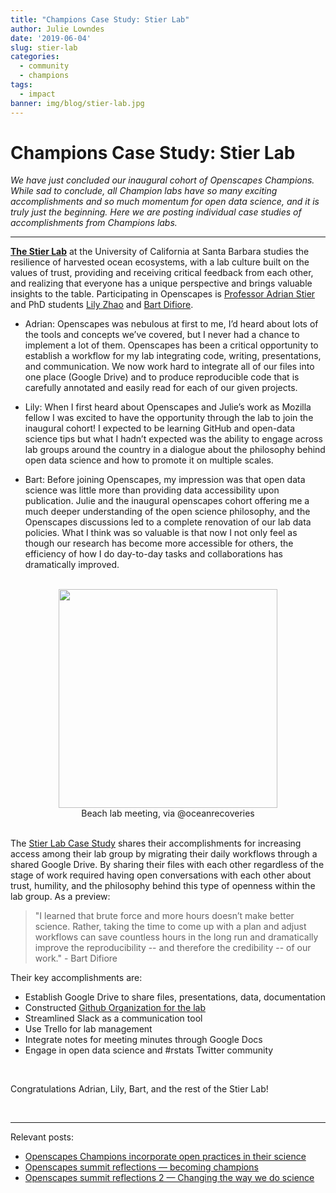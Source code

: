 ```yaml
---
title: "Champions Case Study: Stier Lab"
author: Julie Lowndes
date: '2019-06-04'
slug: stier-lab
categories:
  - community
  - champions
tags:
  - impact
banner: img/blog/stier-lab.jpg
---
```


# Champions Case Study: Stier Lab 

*We have just concluded our inaugural cohort of Openscapes Champions. While sad to conclude, all Champion labs have so many exciting accomplishments and so much momentum for open data science, and it is truly just the beginning. Here we are posting individual case studies of accomplishments from Champions labs.*

---

[**The Stier Lab**](https://www.oceanrecoveries.com/) at the University of California at Santa Barbara studies the resilience of harvested ocean ecosystems, with a lab culture built on the values of trust, providing and receiving critical feedback from each other, and realizing that everyone has a unique perspective and brings valuable insights to the table. Participating in Openscapes is [Professor Adrian Stier](https://www.oceanrecoveries.com/people) and PhD students [Lily Zhao](https://github.com/lilyzzhao) and [Bart Difiore](https://github.com/bartdifiore).

- Adrian: Openscapes was nebulous at first to me, I’d heard about lots of the tools and concepts we’ve covered, but I never had a chance to implement a lot of them. Openscapes has been a critical opportunity to establish a workflow for my lab integrating code, writing, presentations, and communication. We now work hard to integrate all of our files into one place (Google Drive) and to produce reproducible code that is carefully annotated and easily read for each of our given projects. 

- Lily: When I first heard about Openscapes and Julie’s work as Mozilla fellow I was excited to have the opportunity through the lab to join the inaugural cohort! I expected to be learning GitHub and open-data science tips but what I hadn’t expected was the ability to engage across lab groups around the country in a dialogue about the philosophy behind open data science  and how to promote it on multiple scales.  

- Bart: Before joining Openscapes, my impression was that open data science was little more than providing data accessibility upon publication. Julie and the inaugural openscapes cohort offering me a much deeper understanding of the open science philosophy, and the Openscapes discussions led to a complete renovation of our lab data policies. What I think was so valuable is that now I not only feel as though our research has become more accessible for others, the efficiency of how I do day-to-day tasks and collaborations has dramatically improved.



<br> 

<center>
  <a><img src="/img/blog/stier-lab.jpg" width="350px"></a>
  <figcaption> Beach lab meeting, via @oceanrecoveries </figcaption>
</center>

<br>

The [Stier Lab Case Study](https://docs.google.com/document/d/1kkt-89lsFCv_d1oeKrYwcZamPa1w53H1NexfUi4a2q8/edit#) shares their accomplishments for increasing access among their lab group by migrating their daily workflows through a shared Google Drive. By sharing their files with each other regardless of the stage of work required having open conversations with each other about trust, humility, and the philosophy behind this type of openness within the lab group. As a preview: 

> "I learned that brute force and more hours doesn’t make better science. Rather, taking the time to come up with a plan and adjust workflows can save countless hours in the long run and dramatically improve the reproducibility -- and therefore the credibility -- of our work." - Bart Difiore 

Their key accomplishments are: 

- Establish Google Drive to share files, presentations, data, documentation
- Constructed [Github Organization for the lab](https://github.com/stier-lab)
- Streamlined Slack as a communication tool
- Use Trello for lab management 
- Integrate notes for meeting minutes through Google Docs
- Engage in open data science and #rstats Twitter community

<br>

Congratulations Adrian, Lily, Bart, and the rest of the Stier Lab! 

<br>

---

Relevant posts: 

- [Openscapes Champions incorporate open practices in their science](https://www.openscapes.org/blog/2019/03/27/champions-incorporate-open-science/)
- [Openscapes summit reflections — becoming champions](https://www.openscapes.org/blog/2019/04/08/summit-reflections1/)
- [Openscapes summit reflections 2 — Changing the way we do science](https://www.openscapes.org/blog/2019/04/25/summit-reflections2/)

<br>

